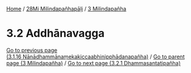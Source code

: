 
[Home](/) / [28Mi Milindapañhapāḷi](../../28Mi.md) / [3 Milindapañha](../3.md)

# 3.2 Addhānavagga


[Go to previous page (3.1.16 Nānādhammānaṃekakiccaabhinipphādanapañha)](3.1/3.1.16.md) / [Go to parent page (3 Milindapañha)](../3.md) / [Go to next page (3.2.1 Dhammasantatipañha)](3.2/3.2.1.md)


